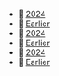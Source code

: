 * 📂 [2024](2024)
* 📂 [Earlier](Earlier)
* 📂 [2024](2024)
* 📂 [Earlier](Earlier)
* 📂 [2024](2024)
* 📂 [Earlier](Earlier)
